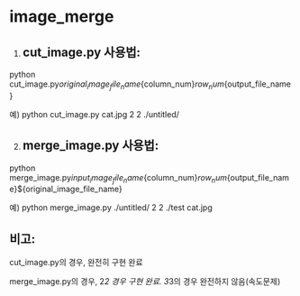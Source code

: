 # image_merge

1. ## **cut_image.py 사용법**: 
python cut_image.py${original_image_file_name}${column_num}${row_num}${output_file_name}

예) python cut_image.py cat.jpg 2 2 ./untitled/

2. ## **merge_image.py 사용법**: 
python merge_image.py${input_image_file_name}${column_num}${row_num}${output_file_name}${original_image_file_name} 

예) python merge_image.py ./untitled/ 2 2 ./test cat.jpg

## 비고:
cut_image.py의 경우, 완전히 구현 완료

merge_image.py의 경우, 2*2 경우 구현 완료. 3*3의 경우 완전하지 않음(속도문제)
